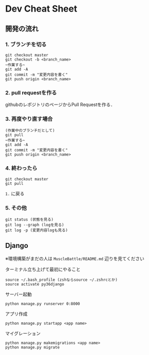 # Dev Cheat Sheet

## 開発の流れ
### 1. ブランチを切る
```
git checkout master
git checkout -b <branch_name>
~作業する~
git add -A
git commit -m "変更内容を書く"
git push origin <branch_name>
```

### 2. pull requestを作る
githubのレポジトリのページからPull Requestを作る．

### 3. 再度やり直す場合
```
(作業中のブランチだとして)
git pull
~作業する~
git add -A
git commit -m "変更内容を書く"
git push origin <branch_name>
```

### 4. 終わったら
```
git checkout master
git pull
```
`1.` に戻る

### 5. その他
```
git status (状態を見る)
git log --graph (logを見る)
git log -p (変更内容logも見る)
```

## Django
※環境構築がまだの人は `MuscleBattle/README.md` 辺りを見てください

ターミナル立ち上げて最初にやること
```
source ~/.bash_profile (zshならsource ~/.zshrcとか)
source activate py36django
```

サーバー起動
```
python manage.py runserver 0:8000
```

アプリ作成
```
python manage.py startapp <app name>
```

マイグレーション
```
python manage.py makemigrations <app name>
python manage.py migrate
```
